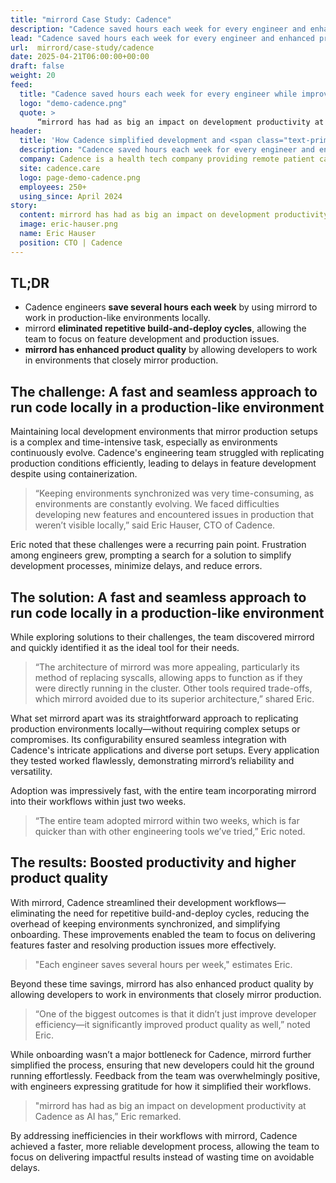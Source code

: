 ```yaml
---
title: "mirrord Case Study: Cadence"
description: "Cadence saved hours each week for every engineer and enhanced product outcomes. Read on to learn how they made it happen."
lead: "Cadence saved hours each week for every engineer and enhanced product outcomes. Read on to learn how they made it happen."
url:  mirrord/case-study/cadence
date: 2025-04-21T06:00:00+00:00
draft: false
weight: 20
feed:
  title: "Cadence saved hours each week for every engineer while improving product quality"
  logo: "demo-cadence.png"
  quote: >
      “mirrord has had as big an impact on development productivity at Cadence as AI has.”
header:
  title: 'How Cadence simplified development and <span class="text-primary">improved product quality</span> with mirrord'
  description: "Cadence saved hours each week for every engineer and enhanced product outcomes. Read on to learn how they made it happen."
  company: Cadence is a health tech company providing remote patient care solutions that combine advanced technology with clinical excellence.
  site: cadence.care
  logo: page-demo-cadence.png
  employees: 250+
  using_since: April 2024
story:
  content: mirrord has had as big an impact on development productivity at Cadence as AI has 
  image: eric-hauser.png
  name: Eric Hauser
  position: CTO | Cadence
---
```


## TL;DR

- Cadence engineers **save several hours each week** by using mirrord to work in production-like environments locally.
- mirrord **eliminated repetitive build-and-deploy cycles**, allowing the team to focus on feature development and production issues.
- **mirrord has enhanced product quality** by allowing developers to work in environments that closely mirror production.

## The challenge: A fast and seamless approach to run code locally in a production-like environment

Maintaining local development environments that mirror production setups is a complex and time-intensive task, especially as environments continuously evolve. Cadence's engineering team struggled with replicating production conditions efficiently, leading to delays in feature development despite using containerization.

> “Keeping environments synchronized was very time-consuming, as environments are constantly evolving. We faced difficulties developing new features and encountered issues in production that weren’t visible locally,” said Eric Hauser, CTO of Cadence.

Eric noted that these challenges were a recurring pain point. Frustration among engineers grew, prompting a search for a solution to simplify development processes, minimize delays, and reduce errors.

## The solution: A fast and seamless approach to run code locally in a production-like environment

While exploring solutions to their challenges, the team discovered mirrord and quickly identified it as the ideal tool for their needs.

> “The architecture of mirrord was more appealing, particularly its method of replacing syscalls, allowing apps to function as if they were directly running in the cluster. Other tools required trade-offs, which mirrord avoided due to its superior architecture,” shared Eric.

What set mirrord apart was its straightforward approach to replicating production environments locally—without requiring complex setups or compromises. Its configurability ensured seamless integration with Cadence's intricate applications and diverse port setups. Every application they tested worked flawlessly, demonstrating mirrord’s reliability and versatility.

Adoption was impressively fast, with the entire team incorporating mirrord into their workflows within just two weeks.

> “The entire team adopted mirrord within two weeks, which is far quicker than with other engineering tools we’ve tried,” Eric noted.

## The results: Boosted productivity and higher product quality

With mirrord, Cadence streamlined their development workflows—eliminating the need for repetitive build-and-deploy cycles, reducing the overhead of keeping environments synchronized, and simplifying onboarding. These improvements enabled the team to focus on delivering features faster and resolving production issues more effectively.

> "Each engineer saves several hours per week," estimates Eric.

Beyond these time savings, mirrord has also enhanced product quality by allowing developers to work in environments that closely mirror production.

> “One of the biggest outcomes is that it didn’t just improve developer efficiency—it significantly improved product quality as well,” noted Eric.

While onboarding wasn’t a major bottleneck for Cadence, mirrord further simplified the process, ensuring that new developers could hit the ground running effortlessly. Feedback from the team was overwhelmingly positive, with engineers expressing gratitude for how it simplified their workflows.

> "mirrord has had as big an impact on development productivity at Cadence as AI has,” Eric remarked.

By addressing inefficiencies in their workflows with mirrord, Cadence achieved a faster, more reliable development process, allowing the team to focus on delivering impactful results instead of wasting time on avoidable delays.

